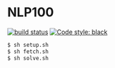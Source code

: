 # NLP100

[![build status](https://travis-ci.com/simaki/nlp100.svg?branch=master)](https://travis-ci.com/simaki/nlp100)
[![Code style: black](https://img.shields.io/badge/code%20style-black-000000.svg)](https://github.com/psf/black)

```sh
$ sh setup.sh
$ sh fetch.sh
$ sh solve.sh
```
